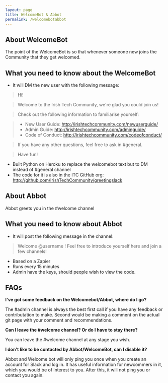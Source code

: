 ```yaml
---
layout: page
title: WelcomeBot & Abbot
permalink: /welcomebotabbot
---
```


## About WelcomeBot

The point of the WelcomeBot is so that whenever someone new joins the Community that they get welcomed. 

## What you need to know about the WelcomeBot

- It will DM the new user with the following message:

> Hi! 

> Welcome to the Irish Tech Community, we're glad you could join us! 

> Check out the following information to familiarise yourself:

> - New User Guide: http://irishtechcommunity.com/newuserguide/
> - Admin Guide: http://irishtechcommunity.com/adminguide/
> - Code of Conduct: http://irishtechcommunity.com/codeofconduct/

> If you have any other questions, feel free to ask in #general.

> Have fun!

- Built Python on Heroku to replace the welcomebot text but to DM instead of #general channel
- The code for it is also in the ITC GitHub org: http://github.com/IrishTechCommunity/greetingslack

## About Abbot

Abbot greets you in the #welcome channel

## What you need to know about Abbot

- It will post the following message in the channel:

> Welcome @username ! Feel free to introduce yourself here and join a few channels!

- Based on a Zapier
- Runs every 15 minutes
- Admin have the keys, should people wish to view the code.

## FAQs
 
**I've got some feedback on the Welcomebot/Abbot, where do I go?**

The #admin channel is always the best first call if you have any feedback or contributation to make. Second would be making a comment on the actual git page with your comment and recommendations. 

**Can I leave the #welcome channel? Or do I have to stay there?**

You can leave the #welcome channel at any stage you wish. 

**I don't like to be contacted by Abbot/WelcomeBot, can I disable it?**

Abbot and Welcome bot will only ping you once when you create an account for Slack and log in. It has useful information for newcommers in it, which you would be of interest to you. After this, it will not ping you or contact you again. 
